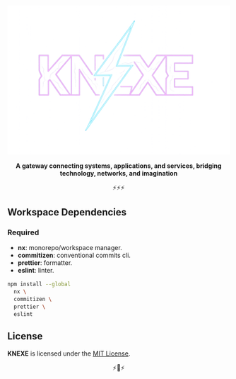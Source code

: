 <p aling="center">
  <img alt="knexe" src="./assets/logo/knexe-ext-bgless-cmpr.png">
</p>
<p align="center"><strong>A gateway connecting systems, applications, and services, bridging technology, networks, and imagination</strong></p>

<p align="center">⚡⚡⚡</p>

## Workspace Dependencies

### Required

- **nx**: monorepo/workspace manager.
- **commitizen**: conventional commits cli.
- **prettier**: formatter.
- **eslint**: linter.

```bash
npm install --global
  nx \
  commitizen \
  prettier \
  eslint
```

## License

**KNEXE** is licensed under the [MIT License](./LICENSE).

<p align="center">⚡🫶⚡</p>
